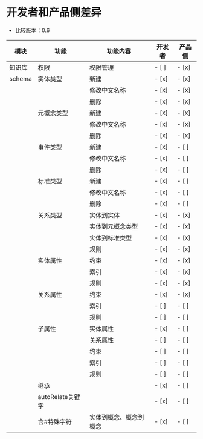 # 开发者和产品侧差异

+ 比较版本：0.6

| 模块 | 功能 | 功能内容 | 开发者 | 产品侧 |
| --- | --- | --- | --- | --- |
| 知识库 | 权限 | 权限管理 | - [ ]  | - [x]  |
| schema | 实体类型 | 新建 | - [x]  | - [x]  |
| | | 修改中文名称 | - [x]  | - [x]  |
| | | 删除 | - [x]  | - [x]  |
| | 元概念类型 | 新建 | - [x]  | - [x]  |
| | | 修改中文名称 | - [x]  | - [x]  |
| | | 删除 | - [x]  | - [x]  |
| | 事件类型 | 新建 | - [x]  | - [ ]  |
| | | 修改中文名称 | - [x]  | - [ ]  |
| | | 删除 | - [x]  | - [ ]  |
| | 标准类型 | 新建 | - [x]  | - [ ]  |
| | | 修改中文名称 | - [x]  | - [ ]  |
| | | 删除 | - [x]  | - [ ]  |
| | 关系类型 | 实体到实体 | - [x]  | - [x]  |
| | | 实体到元概念类型 | - [x]  | - [x]  |
| | | 实体到标准类型 | - [x]  | - [x]  |
| | | 规则 | - [x]  | - [x]  |
| | 实体属性 | 约束 | - [x]  | - [x]  |
| | | 索引 | - [x]  | - [x]  |
| | | 规则 | - [x]  | - [x]  |
| | 关系属性 | 约束 | - [x]  | - [x]  |
| | | 索引 | - [ ]  | - [ ]  |
| | | 规则 | - [ ]  | - [ ]  |
| | 子属性 | 实体属性 | - [x]  | - [ ]  |
| | | 关系属性 | - [ ]  | - [ ]  |
| | | 约束 | - [ ]  | - [ ]  |
| | | 索引 | - [ ]  | - [ ]  |
| | | 规则 | - [ ]  | - [ ]  |
| | 继承 |  | - [x]  | - [ ]  |
| | autoRelate关键字 |  | - [x]  | - [ ]  |
| | 含#特殊字符 | 实体到概念、概念到概念 | - [x]  | - [ ]  |





